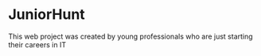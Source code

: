# JuniorHunt

This web project was created by young professionals who are just starting their careers in IT